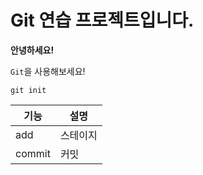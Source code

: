 # Git 연습 프로젝트입니다.

**안녕하세요!**

`Git`을 사용해보세요!

```
git init
```

|기능|설명|
|---|---|
|add|스테이지|
|commit|커밋|
